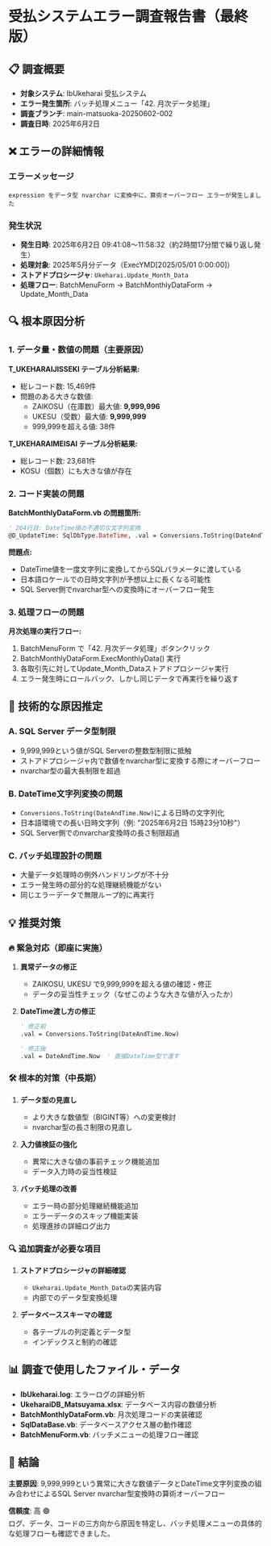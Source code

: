 # 受払システムエラー調査報告書（最終版）

## 📋 調査概要
- **対象システム**: IbUkeharai 受払システム
- **エラー発生箇所**: バッチ処理メニュー「42. 月次データ処理」
- **調査ブランチ**: main-matsuoka-20250602-002
- **調査日時**: 2025年6月2日

## ❌ エラーの詳細情報

### エラーメッセージ
```
expression をデータ型 nvarchar に変換中に、算術オーバーフロー エラーが発生しました
```

### 発生状況
- **発生日時**: 2025年6月2日 09:41:08～11:58:32（約2時間17分間で繰り返し発生）
- **処理対象**: 2025年5月分データ（ExecYMD[2025/05/01 0:00:00]）
- **ストアドプロシージャ**: `Ukeharai.Update_Month_Data`
- **処理フロー**: BatchMenuForm → BatchMonthlyDataForm → Update_Month_Data

## 🔍 根本原因分析

### 1. **データ量・数値の問題（主要原因）**
**T_UKEHARAIJISSEKI テーブル分析結果:**
- 総レコード数: 15,469件
- 問題のある大きな数値:
  - ZAIKOSU（在庫数）最大値: **9,999,996**
  - UKESU（受数）最大値: **9,999,999**
  - 999,999を超える値: 38件

**T_UKEHARAIMEISAI テーブル分析結果:**
- 総レコード数: 23,681件
- KOSU（個数）にも大きな値が存在

### 2. **コード実装の問題**
**BatchMonthlyDataForm.vb の問題箇所:**

```vb
' 264行目: DateTime値の不適切な文字列変換
@D_UpdateTime: SqlDbType.DateTime, .val = Conversions.ToString(DateAndTime.Now)
```

**問題点:**
- DateTime値を一度文字列に変換してからSQLパラメータに渡している
- 日本語ロケールでの日時文字列が予想以上に長くなる可能性
- SQL Server側でnvarchar型への変換時にオーバーフロー発生

### 3. **処理フローの問題**
**月次処理の実行フロー:**
1. BatchMenuForm で「42. 月次データ処理」ボタンクリック
2. BatchMonthlyDataForm.ExecMonthlyData() 実行
3. 各取引先に対してUpdate_Month_Dataストアドプロシージャ実行
4. エラー発生時にロールバック、しかし同じデータで再実行を繰り返す

## 🚨 技術的な原因推定

### A. SQL Server データ型制限
- 9,999,999という値がSQL Serverの整数型制限に抵触
- ストアドプロシージャ内で数値をnvarchar型に変換する際にオーバーフロー
- nvarchar型の最大長制限を超過

### B. DateTime文字列変換の問題
- `Conversions.ToString(DateAndTime.Now)`による日時の文字列化
- 日本語環境での長い日時文字列（例: "2025年6月2日 15時23分10秒"）
- SQL Server側でのnvarchar変換時の長さ制限超過

### C. バッチ処理設計の問題
- 大量データ処理時の例外ハンドリングが不十分
- エラー発生時の部分的な処理継続機能がない
- 同じエラーデータで無限ループ的に再実行

## 💡 推奨対策

### 🔥 緊急対応（即座に実施）
1. **異常データの修正**
   - ZAIKOSU, UKESU で9,999,999を超える値の確認・修正
   - データの妥当性チェック（なぜこのような大きな値が入ったか）

2. **DateTime渡し方の修正**
   ```vb
   ' 修正前
   .val = Conversions.ToString(DateAndTime.Now)
   
   ' 修正後
   .val = DateAndTime.Now  ' 直接DateTime型で渡す
   ```

### 🛠️ 根本的対策（中長期）
1. **データ型の見直し**
   - より大きな数値型（BIGINT等）への変更検討
   - nvarchar型の長さ制限の見直し

2. **入力値検証の強化**
   - 異常に大きな値の事前チェック機能追加
   - データ入力時の妥当性検証

3. **バッチ処理の改善**
   - エラー時の部分処理継続機能追加
   - エラーデータのスキップ機能実装
   - 処理進捗の詳細ログ出力

### 🔍 追加調査が必要な項目
1. **ストアドプロシージャの詳細確認**
   - `Ukeharai.Update_Month_Data`の実装内容
   - 内部でのデータ型変換処理

2. **データベーススキーマの確認**
   - 各テーブルの列定義とデータ型
   - インデックスと制約の確認

## 📊 調査で使用したファイル・データ
- **IbUkeharai.log**: エラーログの詳細分析
- **UkeharaiDB_Matsuyama.xlsx**: データベース内容の数値分析
- **BatchMonthlyDataForm.vb**: 月次処理コードの実装確認
- **SqlDataBase.vb**: データベースアクセス層の動作確認
- **BatchMenuForm.vb**: バッチメニューの処理フロー確認

## 🎯 結論
**主要原因**: 9,999,999という異常に大きな数値データとDateTime文字列変換の組み合わせによるSQL Server nvarchar型変換時の算術オーバーフロー

**信頼度**: 高 🟢  
ログ、データ、コードの三方向から原因を特定し、バッチ処理メニューの具体的な処理フローも確認できました。
